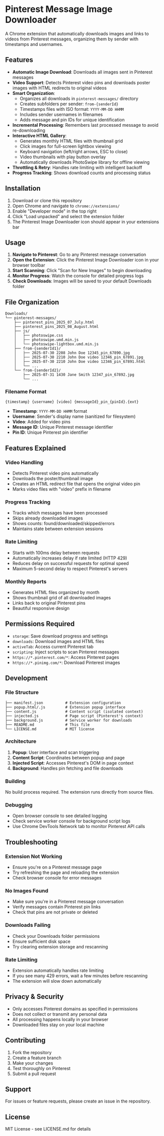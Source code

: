 # Pinterest Message Image Downloader

A Chrome extension that automatically downloads images and links to videos from Pinterest messages, organizing them by sender with timestamps and usernames.

## Features

- **Automatic Image Download**: Downloads all images sent in Pinterest messages
- **Video Support**: Detects Pinterest video pins and downloads poster images with HTML redirects to original videos
- **Smart Organization**: 
  - Organizes all downloads in `pinterest-messages/` directory
  - Creates subfolders per sender: `from-{senderId}`
  - Timestamps files with ISO format: `YYYY-MM-DD HHMM`
  - Includes sender usernames in filenames
  - Adds message and pin IDs for unique identification
- **Incremental Processing**: Remembers last processed message to avoid re-downloading
- **Interactive HTML Gallery**: 
  - Generates monthly HTML files with thumbnail grid
  - Click images for full-screen lightbox viewing
  - Keyboard navigation (left/right arrows, ESC to close)
  - Video thumbnails with play button overlay
  - Automatically downloads PhotoSwipe library for offline viewing
- **Throttling & Retry**: Handles rate limiting with intelligent backoff
- **Progress Tracking**: Shows download counts and processing status

## Installation

1. Download or clone this repository
2. Open Chrome and navigate to `chrome://extensions/`
3. Enable "Developer mode" in the top right
4. Click "Load unpacked" and select the extension folder
5. The Pinterest Image Downloader icon should appear in your extensions bar

## Usage

1. **Navigate to Pinterest**: Go to any Pinterest message conversation
2. **Open the Extension**: Click the Pinterest Image Downloader icon in your browser toolbar
3. **Start Scanning**: Click "Scan for New Images" to begin downloading
4. **Monitor Progress**: Watch the console for detailed progress logs
5. **Check Downloads**: Images will be saved to your default Downloads folder

## File Organization

```
Downloads/
└── pinterest-messages/
    ├── pinterest_pins_2025_07_July.html
    ├── pinterest_pins_2025_08_August.html
    ├── js/
    │   ├── photoswipe.css
    │   ├── photoswipe.umd.min.js
    │   └── photoswipe-lightbox.umd.min.js
    ├── from-{senderId1}/
    │   ├── 2025-07-30 2208 John Doe 12345_pin_67890.jpg
    │   ├── 2025-07-30 2210 John Doe video 12346_pin_67891.jpg
    │   ├── 2025-07-30 2210 John Doe video 12346_pin_67891.html
    │   └── ...
    └── from-{senderId2}/
        ├── 2025-07-31 1430 Jane Smith 12347_pin_67892.jpg
        └── ...
```

### Filename Format
`{timestamp} {username} [video] {messageId}_pin_{pinId}.{ext}`

- **Timestamp**: `YYYY-MM-DD HHMM` format
- **Username**: Sender's display name (sanitized for filesystem)
- **Video**: Added for video pins
- **Message ID**: Unique Pinterest message identifier
- **Pin ID**: Unique Pinterest pin identifier

## Features Explained

### Video Handling
- Detects Pinterest video pins automatically
- Downloads the poster/thumbnail image
- Creates an HTML redirect file that opens the original video pin
- Marks video files with "video" prefix in filename

### Progress Tracking
- Tracks which messages have been processed
- Skips already downloaded images
- Shows counts: found/downloaded/skipped/errors
- Maintains state between extension sessions

### Rate Limiting
- Starts with 100ms delay between requests
- Automatically increases delay if rate limited (HTTP 429)
- Reduces delay on successful requests for optimal speed
- Maximum 5-second delay to respect Pinterest's servers

### Monthly Reports
- Generates HTML files organized by month
- Shows thumbnail grid of all downloaded images
- Links back to original Pinterest pins
- Beautiful responsive design

## Permissions Required

- `storage`: Save download progress and settings
- `downloads`: Download images and HTML files
- `activeTab`: Access current Pinterest tab
- `scripting`: Inject scripts to scan Pinterest messages
- `https://*.pinterest.com/*`: Access Pinterest pages
- `https://*.pinimg.com/*`: Download Pinterest images

## Development

### File Structure
```
├── manifest.json          # Extension configuration
├── popup.html/.js         # Extension popup interface
├── content.js             # Content script (isolated context)
├── injected.js            # Page script (Pinterest's context)
├── background.js          # Service worker for downloads
├── README.md              # This file
└── LICENSE.md             # MIT license
```

### Architecture
1. **Popup**: User interface and scan triggering
2. **Content Script**: Coordinates between popup and page
3. **Injected Script**: Accesses Pinterest's DOM in page context
4. **Background**: Handles pin fetching and file downloads

### Building
No build process required. The extension runs directly from source files.

### Debugging
- Open browser console to see detailed logging
- Check service worker console for background script logs
- Use Chrome DevTools Network tab to monitor Pinterest API calls

## Troubleshooting

### Extension Not Working
- Ensure you're on a Pinterest message page
- Try refreshing the page and reloading the extension
- Check browser console for error messages

### No Images Found
- Make sure you're in a Pinterest message conversation
- Verify messages contain Pinterest pin links
- Check that pins are not private or deleted

### Downloads Failing
- Check your Downloads folder permissions
- Ensure sufficient disk space
- Try clearing extension storage and rescanning

### Rate Limiting
- Extension automatically handles rate limiting
- If you see many 429 errors, wait a few minutes before rescanning
- The extension will slow down automatically

## Privacy & Security

- Only accesses Pinterest domains as specified in permissions
- Does not collect or transmit any personal data
- All processing happens locally in your browser
- Downloaded files stay on your local machine

## Contributing

1. Fork the repository
2. Create a feature branch
3. Make your changes
4. Test thoroughly on Pinterest
5. Submit a pull request

## Support

For issues or feature requests, please create an issue in the repository.

## License

MIT License - see LICENSE.md for details